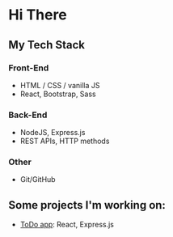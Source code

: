 # Hi There

## My Tech Stack
### Front-End
- HTML / CSS / vanilla JS
- React, Bootstrap, Sass

### Back-End
- NodeJS, Express.js
- REST APIs, HTTP methods

### Other
- Git/GitHub

## Some projects I'm working on:
- [ToDo app](www.github.com/famazo93/todoapp): React, Express.js
